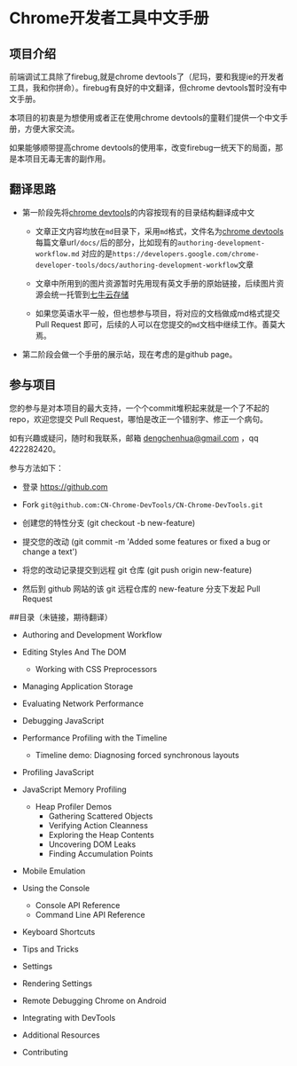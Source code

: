Chrome开发者工具中文手册
===============


## 项目介绍

前端调试工具除了firebug,就是chrome devtools了（尼玛，要和我提ie的开发者工具，我和你拼命）。firebug有良好的中文翻译，但chrome devtools暂时没有中文手册。

本项目的初衷是为想使用或者正在使用chrome devtools的童鞋们提供一个中文手册，方便大家交流。

如果能够顺带提高chrome devtools的使用率，改变firebug一统天下的局面，那是本项目无毒无害的副作用。

## 翻译思路

* 第一阶段先将[chrome devtools](https://developers.google.com/chrome-developer-tools/)的内容按现有的目录结构翻译成中文
 
	* 文章正文内容均放在`md`目录下，采用`md`格式，文件名为[chrome devtools](https://developers.google.com/chrome-developer-tools/)每篇文章url`/docs/`后的部分，比如现有的`authoring-development-workflow.md` 对应的是`https://developers.google.com/chrome-developer-tools/docs/authoring-development-workflow`文章
 
	* 文章中所用到的图片资源暂时先用现有英文手册的原始链接，后续图片资源会统一托管到[七牛云存储](http://www.qiniu.com/)
	
	* 如果您英语水平一般，但也想参与项目，将对应的文档做成md格式提交 Pull Request 即可，后续的人可以在您提交的`md`文档中继续工作。善莫大焉。
 
* 第二阶段会做一个手册的展示站，现在考虑的是github page。


## 参与项目

您的参与是对本项目的最大支持，一个个commit堆积起来就是一个了不起的repo，欢迎您提交 Pull Request，哪怕是改正一个错别字、修正一个病句。

如有兴趣或疑问，随时和我联系，邮箱 dengchenhua@gmail.com ，qq 422282420。

参与方法如下：

* 登录 https://github.com
 
* Fork `git@github.com:CN-Chrome-DevTools/CN-Chrome-DevTools.git`
 
* 创建您的特性分支 (git checkout -b new-feature)
 
* 提交您的改动 (git commit -m 'Added some features or fixed a bug or change a text')
 
* 将您的改动记录提交到远程 git 仓库 (git push origin new-feature)

* 然后到 github 网站的该 git 远程仓库的 new-feature 分支下发起 Pull Request


##目录（未链接，期待翻译）


* Authoring and Development Workflow

* Editing Styles And The DOM
	* Working with CSS Preprocessors

* Managing Application Storage

* Evaluating Network Performance
 
* Debugging JavaScript

* Performance Profiling with the Timeline

	* Timeline demo: Diagnosing forced synchronous layouts

* Profiling JavaScript

* JavaScript Memory Profiling
	* Heap Profiler Demos
		* Gathering Scattered Objects
		* Verifying Action Cleanness
		* Exploring the Heap Contents
		* Uncovering DOM Leaks
		* Finding Accumulation Points

* Mobile Emulation

* Using the Console
	* Console API Reference 
	* Command Line API Reference
* Keyboard Shortcuts

* Tips and Tricks

* Settings

* Rendering Settings

* Remote Debugging Chrome on Android

* Integrating with DevTools

* Additional Resources

* Contributing
